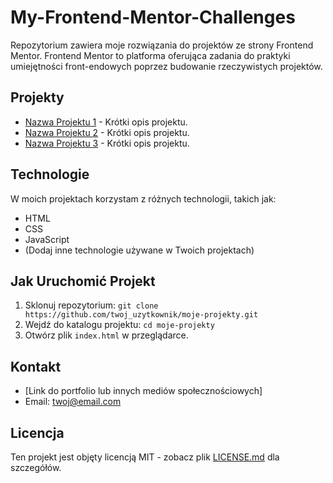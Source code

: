 # My-Frontend-Mentor-Challenges
Repozytorium zawiera moje rozwiązania do projektów ze strony Frontend Mentor. Frontend Mentor to platforma oferująca zadania do praktyki umiejętności front-endowych poprzez budowanie rzeczywistych projektów.

## Projekty

- [Nazwa Projektu 1](link_do_projektu_1) - Krótki opis projektu.
- [Nazwa Projektu 2](link_do_projektu_2) - Krótki opis projektu.
- [Nazwa Projektu 3](link_do_projektu_3) - Krótki opis projektu.

## Technologie

W moich projektach korzystam z różnych technologii, takich jak:

- HTML
- CSS
- JavaScript
- (Dodaj inne technologie używane w Twoich projektach)

## Jak Uruchomić Projekt

1. Sklonuj repozytorium: `git clone https://github.com/twoj_uzytkownik/moje-projekty.git`
2. Wejdź do katalogu projektu: `cd moje-projekty`
3. Otwórz plik `index.html` w przeglądarce.

## Kontakt

- [Link do portfolio lub innych mediów społecznościowych]
- Email: twoj@email.com

## Licencja

Ten projekt jest objęty licencją MIT - zobacz plik [LICENSE.md](LICENSE.md) dla szczegółów.

